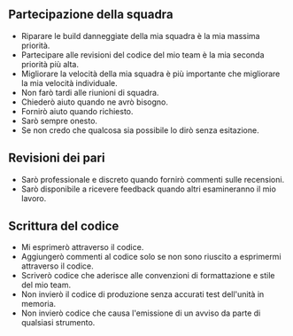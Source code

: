 ## Partecipazione della squadra
  - Riparare le build danneggiate della mia squadra è la mia massima priorità.
  - Partecipare alle revisioni del codice del mio team è la mia seconda priorità più alta.
  - Migliorare la velocità della mia squadra è più importante che migliorare la mia velocità individuale.
  - Non farò tardi alle riunioni di squadra.
  - Chiederò aiuto quando ne avrò bisogno.
  - Fornirò aiuto quando richiesto.
  - Sarò sempre onesto.
  - Se non credo che qualcosa sia possibile lo dirò senza esitazione.

## Revisioni dei pari
  - Sarò professionale e discreto quando fornirò commenti sulle recensioni.
  - Sarò disponibile a ricevere feedback quando altri esamineranno il mio lavoro.

## Scrittura del codice
  - Mi esprimerò attraverso il codice.
  - Aggiungerò commenti al codice solo se non sono riuscito a esprimermi attraverso il codice.
  - Scriverò codice che aderisce alle convenzioni di formattazione e stile del mio team.
  - Non invierò il codice di produzione senza accurati test dell'unità in memoria.
  - Non invierò codice che causa l'emissione di un avviso da parte di qualsiasi strumento.